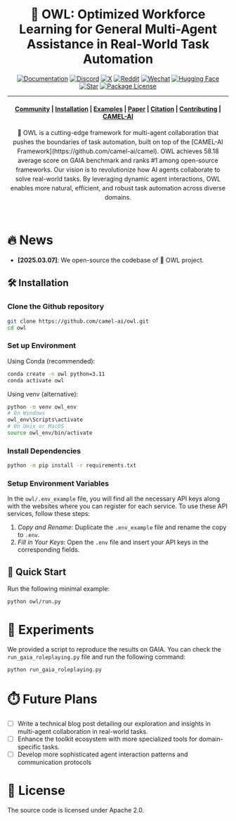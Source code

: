 <h1 align="center">
	🦉 OWL: Optimized Workforce Learning for General Multi-Agent Assistance in Real-World Task Automation
</h1>


<div align="center">

[![Documentation][docs-image]][docs-url]
[![Discord][discord-image]][discord-url]
[![X][x-image]][x-url]
[![Reddit][reddit-image]][reddit-url]
[![Wechat][wechat-image]][wechat-url]
[![Hugging Face][huggingface-image]][huggingface-url]
[![Star][star-image]][star-url]
[![Package License][package-license-image]][package-license-url]

</div>


<hr>

<div align="center">
<h4 align="center">

[Community](https://github.com/camel-ai/camel#community) |
[Installation](https://github.com/camel-ai/camel#installation) |
[Examples](https://github.com/camel-ai/camel/tree/HEAD/examples) |
[Paper](https://arxiv.org/abs/2303.17760) |
[Citation](https://github.com/camel-ai/camel#citation) |
[Contributing](https://github.com/camel-ai/camel#contributing-to-camel-) |
[CAMEL-AI](https://www.camel-ai.org/)

</h4>

<p style="line-height: 1.5; text-align: center;"> 🦉 OWL is a cutting-edge framework for multi-agent collaboration that pushes the boundaries of task automation, built on top of the [CAMEL-AI Framework](https://github.com/camel-ai/camel). 
OWL achieves 58.18 average score on GAIA benchmark and ranks #1 among open-source frameworks.
Our vision is to revolutionize how AI agents collaborate to solve real-world tasks. By leveraging dynamic agent interactions, OWL enables more natural, efficient, and robust task automation across diverse domains.</p>
<br>


</div>

<!-- # Key Features -->

# 🔥 News

- **[2025.03.07]**: We open-source the codebase of 🦉 OWL project.

## 🛠️ Installation

### **Clone the Github repository**

```bash
git clone https://github.com/camel-ai/owl.git
cd owl
```

### **Set up Environment**

Using Conda (recommended):
```bash
conda create -n owl python=3.11
conda activate owl
```

Using venv (alternative):
```bash
python -m venv owl_env
# On Windows
owl_env\Scripts\activate
# On Unix or MacOS
source owl_env/bin/activate
```

### **Install Dependencies**

```bash
python -m pip install -r requirements.txt
```

### **Setup Environment Variables** 

In the `owl/.env_example` file, you will find all the necessary API keys along with the websites where you can register for each service. To use these API services, follow these steps:

1. *Copy and Rename*: Duplicate the `.env_example` file and rename the copy to `.env`.
2. *Fill in Your Keys*: Open the `.env` file and insert your API keys in the corresponding fields. 

## 🚀 Quick Start
   
Run the following minimal example:

```bash
python owl/run.py
```

# 🧪 Experiments

We provided a script to reproduce the results on GAIA. 
You can check the `run_gaia_roleplaying.py` file and run the following command:

```bash
python run_gaia_roleplaying.py
```

# ⏱️ Future Plans

- [ ] Write a technical blog post detailing our exploration and insights in multi-agent collaboration in real-world tasks.
- [ ] Enhance the toolkit ecosystem with more specialized tools for domain-specific tasks.
- [ ] Develop more sophisticated agent interaction patterns and communication protocols

<!-- # Architecture



# Cite -->

# 📄 License

The source code is licensed under Apache 2.0.


[docs-image]: https://img.shields.io/badge/Documentation-EB3ECC
[docs-url]: https://camel-ai.github.io/camel/index.html
[star-image]: https://img.shields.io/github/stars/camel-ai/owl?label=stars&logo=github&color=brightgreen
[star-url]: https://github.com/camel-ai/camel/stargazers
[package-license-image]: https://img.shields.io/badge/License-Apache_2.0-blue.svg
[package-license-url]: https://github.com/camel-ai/camel/blob/master/licenses/LICENSE

[colab-url]: https://colab.research.google.com/drive/1AzP33O8rnMW__7ocWJhVBXjKziJXPtim?usp=sharing
[colab-image]: https://colab.research.google.com/assets/colab-badge.svg
[huggingface-url]: https://huggingface.co/camel-ai
[huggingface-image]: https://img.shields.io/badge/%F0%9F%A4%97%20Hugging%20Face-CAMEL--AI-ffc107?color=ffc107&logoColor=white
[discord-url]: https://discord.camel-ai.org/
[discord-image]: https://img.shields.io/discord/1082486657678311454?logo=discord&labelColor=%20%235462eb&logoColor=%20%23f5f5f5&color=%20%235462eb
[wechat-url]: https://ghli.org/camel/wechat.png
[wechat-image]: https://img.shields.io/badge/WeChat-CamelAIOrg-brightgreen?logo=wechat&logoColor=white
[x-url]: https://x.com/CamelAIOrg
[x-image]: https://img.shields.io/twitter/follow/CamelAIOrg?style=social
[twitter-image]: https://img.shields.io/twitter/follow/CamelAIOrg?style=social&color=brightgreen&logo=twitter
[reddit-url]: https://www.reddit.com/r/CamelAI/
[reddit-image]: https://img.shields.io/reddit/subreddit-subscribers/CamelAI?style=plastic&logo=reddit&label=r%2FCAMEL&labelColor=white
[ambassador-url]: https://www.camel-ai.org/community